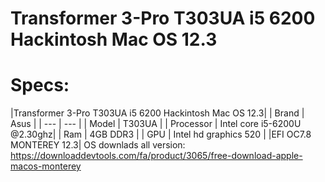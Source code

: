 # Transformer 3-Pro T303UA i5 6200 Hackintosh  Mac OS 12.3



# Specs:
|Transformer 3-Pro T303UA i5 6200 Hackintosh  Mac OS 12.3|
| Brand | Asus |
| --- | --- |
| Model | T303UA |
| Processor | Intel core i5-6200U @2.30ghz|
| Ram | 4GB DDR3 |
| GPU | Intel hd graphics 520 |
|EFI OC7.8 MONTEREY 12.3|
OS downlads all version:
https://downloaddevtools.com/fa/product/3065/free-download-apple-macos-monterey

